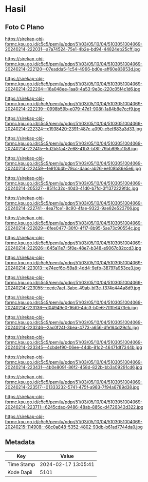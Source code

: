 # Hasil

## Foto C Plano

https://sirekap-obj-formc.kpu.go.id/c5c5/pemilu/pdpr/51/03/05/10/04/5103051004069-20240214-222031--a7a74524-75e1-4b2e-bd94-44824eb25cff.jpg

https://sirekap-obj-formc.kpu.go.id/c5c5/pemilu/pdpr/51/03/05/10/04/5103051004069-20240214-222120--07eadda5-1c54-4966-bd0e-aff60e83953d.jpg

https://sirekap-obj-formc.kpu.go.id/c5c5/pemilu/pdpr/51/03/05/10/04/5103051004069-20240214-222204--16a048ee-1aa8-4a53-9e3c-220c05f4c1d6.jpg

https://sirekap-obj-formc.kpu.go.id/c5c5/pemilu/pdpr/51/03/05/10/04/5103051004069-20240214-222239--0998b59b-e079-47d1-908f-1a84b8e7ccf9.jpg

https://sirekap-obj-formc.kpu.go.id/c5c5/pemilu/pdpr/51/03/05/10/04/5103051004069-20240214-222324--c1938420-2391-487c-a090-c5ef683a3d33.jpg

https://sirekap-obj-formc.kpu.go.id/c5c5/pemilu/pdpr/51/03/05/10/04/5103051004069-20240214-222415--5d2b51a4-2e68-41b3-bf8f-79bb895c1f58.jpg

https://sirekap-obj-formc.kpu.go.id/c5c5/pemilu/pdpr/51/03/05/10/04/5103051004069-20240214-222459--fe910b4b-79cc-4aac-ab26-ee108b86e5e6.jpg

https://sirekap-obj-formc.kpu.go.id/c5c5/pemilu/pdpr/51/03/05/10/04/5103051004069-20240214-205327--8511c32c-40d3-41d0-b7fd-3f1372229fdc.jpg

https://sirekap-obj-formc.kpu.go.id/c5c5/pemilu/pdpr/51/03/05/10/04/5103051004069-20240214-222741--4ea7fce1-8c90-4fae-9322-9ae82e523706.jpg

https://sirekap-obj-formc.kpu.go.id/c5c5/pemilu/pdpr/51/03/05/10/04/5103051004069-20240214-222829--6fee0477-30f0-4f17-8b95-5ae73c90554c.jpg

https://sirekap-obj-formc.kpu.go.id/c5c5/pemilu/pdpr/51/03/05/10/04/5103051004069-20240214-222926--645a11e7-5f0e-48e7-b348-e9067c82ccd3.jpg

https://sirekap-obj-formc.kpu.go.id/c5c5/pemilu/pdpr/51/03/05/10/04/5103051004069-20240214-223013--e74ecf6c-59a8-4dd4-9efb-38797a953ce3.jpg

https://sirekap-obj-formc.kpu.go.id/c5c5/pemilu/pdpr/51/03/05/10/04/5103051004069-20240214-223055--eede7acf-3abc-49ab-bf3c-f374e444a8d9.jpg

https://sirekap-obj-formc.kpu.go.id/c5c5/pemilu/pdpr/51/03/05/10/04/5103051004069-20240214-223136--d04949e0-16d0-4dc3-b0e6-7ffffef473eb.jpg

https://sirekap-obj-formc.kpu.go.id/c5c5/pemilu/pdpr/51/03/05/10/04/5103051004069-20240214-223246--2ac0f24f-3bea-4773-a656-dfe164d29cfc.jpg

https://sirekap-obj-formc.kpu.go.id/c5c5/pemilu/pdpr/51/03/05/10/04/5103051004069-20240214-223345--4cbdef90-06ee-44db-81c2-46471df7344b.jpg

https://sirekap-obj-formc.kpu.go.id/c5c5/pemilu/pdpr/51/03/05/10/04/5103051004069-20240214-223431--4b0e8091-86f2-458d-822b-bb3a09291cd6.jpg

https://sirekap-obj-formc.kpu.go.id/c5c5/pemilu/pdpr/51/03/05/10/04/5103051004069-20240214-223517--01333232-5741-475f-a983-7f94a6789d38.jpg

https://sirekap-obj-formc.kpu.go.id/c5c5/pemilu/pdpr/51/03/05/10/04/5103051004069-20240214-223711--6245cdac-9486-48ab-885c-d4726343d322.jpg

https://sirekap-obj-formc.kpu.go.id/c5c5/pemilu/pdpr/51/03/05/10/04/5103051004069-20240215-114908--68c0a848-5352-4802-93db-b61ad7744da0.jpg


## Metadata

| Key        | Value               |
| ---------- | ------------------- |
| Time Stamp | 2024-02-17 13:05:41 |
| Kode Dapil | 5101                |



